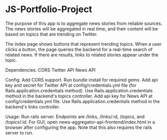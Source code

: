 # JS-Portfolio-Project

The purpose of this app is to aggregate news stories from reliable sources. The news stories will be aggregated in real time, and their content will be based on topics that are trending on Twitter.

The index page shows buttons that represent trending topics. When a user clicks a button, the page queries the backend for a real-time search of related news. If there are results, links to related stories appear under the topic.

Dependencies:
CORS
Twitter API
News API

Config:
Add CORS support.
Run bundle install for required gems.
Add api key and secret for Twitter API at config/credentials.yml file (for Rails.application.credentials method). Use Rails.application.credentials method in the backend's topics controller.
Add api key for News API at config/credentials.yml file. Use Rails.application.credentials method in the backend's links controller.

Usage:
Run rails server.
Endpoints are /links, /links/:id, /topics, and /topics/:id.
For GUI, open news-aggregator-api-frontend/index.html in a browser after configuring the app. Note that this also requires the rails server to run.
